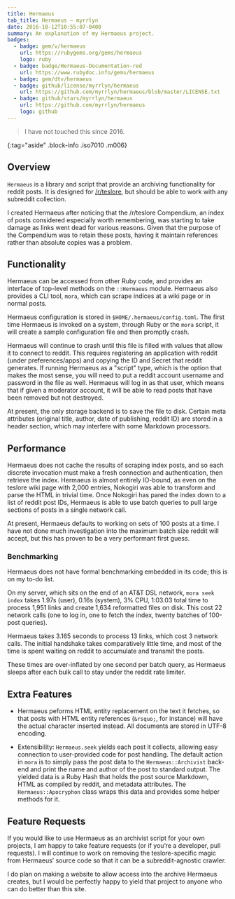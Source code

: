 ```yaml
---
title: Hermaeus
tab_title: Hermaeus – myrrlyn
date: 2016-10-12T10:55:07-0400
summary: An explanation of my Hermaeus project.
badges:
  - badge: gem/v/hermaeus
    url: https://rubygems.org/gems/hermaeus
    logo: ruby
  - badge: badge/Hermaeus-Documentation-red
    url: https://www.rubydoc.info/gems/hermaeus
  - badge: gem/dtv/hermaeus
  - badge: github/license/myrrlyn/hermaeus
    url: https://github.com/myrrlyn/hermaeus/blob/master/LICENSE.txt
  - badge: github/stars/myrrlyn/hermaeus
    url: https://github.com/myrrlyn/hermaeus
    logo: github
---
```


> I have not touched this since 2016.

{:tag="aside" .block-info .iso7010 .m006}

## Overview

`Hermaeus` is a library and script that provide an archiving functionality for
reddit posts. It is designed for [/r/teslore][tsl], but should be able to work
with any subreddit collection.

I created Hermaeus after noticing that the /r/teslore Compendium, an index of
posts considered especially worth remembering, was starting to take damage as
links went dead for various reasons. Given that the purpose of the Compendium
was to retain these posts, having it maintain references rather than absolute
copies was a problem.

## Functionality

Hermaeus can be accessed from other Ruby code, and provides an interface of
top-level methods on the `::Hermaeus` module. Hermaeus also provides a CLI tool,
`mora`, which can scrape indices at a wiki page or in normal posts.

Hermaeus configuration is stored in `$HOME/.hermaeus/config.toml`. The first
time Hermaeus is invoked on a system, through Ruby or the `mora` script, it will
create a sample configuration file and then promptly crash.

Hermaeus will continue to crash until this file is filled with values that allow
it to connect to reddit. This requires registering an application with reddit
(under preferences/apps) and copying the ID and Secret that reddit generates. If
running Hermaeus as a "script" type, which is the option that makes the most
sense, you will need to put a reddit account username and password in the file
as well. Hermaeus will log in as that user, which means that if given a
moderator account, it will be able to read posts that have been removed but not
destroyed.

At present, the only storage backend is to save the file to disk. Certain meta
attributes (original title, author, date of publishing, reddit ID) are stored in
a header section, which may interfere with some Markdown processors.

## Performance

Hermaeus does not cache the results of scraping index posts, and so each
discrete invocation must make a fresh connection and authentication, then
retrieve the index. Hermaeus is almost entirely IO-bound, as even on the teslore
wiki page with 2,000 entries, Nokogiri was able to transform and parse the HTML
in trivial time. Once Nokogiri has pared the index down to a list of reddit post
IDs, Hermaeus is able to use batch queries to pull large sections of posts in a
single network call.

At present, Hermaeus defaults to working on sets of 100 posts at a time. I have
not done much investigation into the maximum batch size reddit will accept, but
this has proven to be a very performant first guess.

### Benchmarking

Hermaeus does not have formal benchmarking embedded in its code; this is on my
to-do list.

On my server, which sits on the end of an AT&T DSL network, `mora seek index`
takes 1.97s (user), 0.16s (system), 3% CPU, 1:03.03 total time to process 1,951
links and create 1,634 reformatted files on disk. This cost 22 network calls
(one to log in, one to fetch the index, twenty batches of 100-post queries).

Hermaeus takes 3.165 seconds to process 13 links, which cost 3 network calls.
The initial handshake takes comparatively little time, and most of the time is
spent waiting on reddit to accumulate and transmit the posts.

These times are over-inflated by one second per batch query, as Hermaeus sleeps
after each bulk call to stay under the reddit rate limiter.

## Extra Features

- Hermaeus peforms HTML entity replacement on the text it fetches, so that posts
  with HTML entity references (`&rsquo;`, for instance) will have the actual
  character inserted instead. All documents are stored in UTF-8 encoding.

- Extensibility: `Hermaeus.seek` yields each post it collects, allowing easy
  connection to user-provided code for post handling. The default action in
  `mora` is to simply pass the post data to the `Hermaeus::Archivist` back-end
  and print the name and author of the post to standard output. The yielded data
  is a Ruby Hash that holds the post source Markdown, HTML as compiled by
  reddit, and metadata attributes. The `Hermaeus::Apocryphon` class wraps this
  data and provides some helper methods for it.

## Feature Requests

If you would like to use Hermaeus as an archivist script for your own projects,
I am happy to take feature requests (or if you’re a developer, pull requests). I
will continue to work on removing the teslore-specific magic from Hermaeus’
source code so that it can be a subreddit-agnostic crawler.

I do plan on making a website to allow access into the archive Hermaeus creates,
but I would be perfectly happy to yield that project to anyone who can do better
than this site.

[tsl]: https://old.reddit.com/r/teslore

